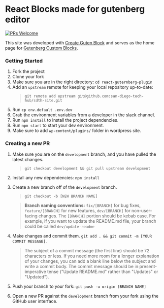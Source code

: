 # React Blocks made for gutenberg editor

[![PRs Welcome](https://img.shields.io/badge/PRs-welcome-brightgreen.svg?style=flat-square)](http://makeapullrequest.com)

This site was developed with [Create Guten Block](https://github.com/ahmadawais/create-guten-block) and serves as the home page for [Gutenberg Custom Blocks](http://zhe.yli.mybluehost.me/).

### Getting Started

1. Fork the project
2. Clone your fork
3. Make sure you are in the right directory: `cd react-guternberg-plugin`
4. Add an `upstream` remote for keeping your local repository up-to-date:
   > `git remote add upstream git@github.com:san-diego-tech-hub/sdth-site.git`
5. Run `cp env.default .env.dev`
6. Grab the environment variables from a developer in the slack channel.
7. Run `npm install` to install the project dependencies.
8. Run `npm start` to start your dev environment.
9. Make sure to add `wp-content/plugins/` folder in wordpress site.

### Creating a new PR

1. Make sure you are on the `development` branch, and you have pulled the latest changes.

   > `git checkout development && git pull upstream development`

2. Install any new dependencies: `npm install`

3. Create a new branch off of the `development` branch.

   > `git checkout -b [NEW BRANCH NAME]`

   > **Branch naming conventions:** `fix/[BRANCH]` for bug fixes, `feature/[BRANCH]` for new features, `dev/[BRANCH]` for non-user-facing changes. The `[BRANCH]` portion should be kebab case. For example, if you want to update the README.md file, your branch could be called `dev/update-readme`

4. Make changes and commit them. `git add . && git commit -m [YOUR COMMIT MESSAGE]`.

   > The subject of a commit message (the first line) should be 72 characters or less. If you need more room for a longer explanation of your changes, you can add a blank line below the subject and write a commit body. The commit message should be in present-imperative tense ("Update README.md" rather than "Updates" or "Updated").

5. Push your branch to your fork: `git push -u origin [BRANCH NAME]`

6. Open a new PR against the `development` branch from your fork using the GitHub user interface.


